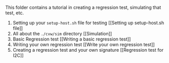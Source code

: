 This folder contains a tutorial in creating a regression test, simulating that test, etc. 

1) Setting up your `setup-host.sh` file for testing [[Setting up setup-host.sh file]]
2) All about the `./cvw/sim` directory [[Simulation]]
3) Basic Regression test [[Writing a basic regression test]] 
4) Writing your own regression test [[Write your own regression test]]
5) Creating a regression test and your own signature [[Regression test for I2C]]
